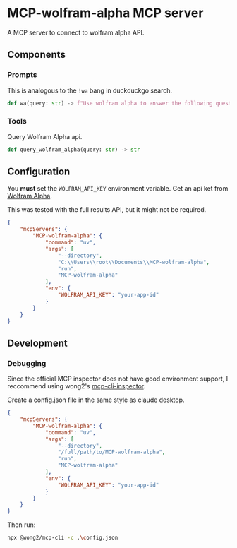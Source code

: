 # MCP-wolfram-alpha MCP server

A MCP server to connect to wolfram alpha API.

## Components

### Prompts

This is analogous to the `!wa` bang in duckduckgo search.

```python
def wa(query: str) -> f"Use wolfram alpha to answer the following question: {query}"
```

### Tools

Query Wolfram Alpha api.

```python
def query_wolfram_alpha(query: str) -> str
```

## Configuration

You **must** set the `WOLFRAM_API_KEY` environment variable. Get an api ket from [Wolfram Alpha](https://products.wolframalpha.com/api).

This was tested with the full results API, but it might not be required.

```json
{
    "mcpServers": {
        "MCP-wolfram-alpha": {
            "command": "uv",
            "args": [
                "--directory",
                "C:\\Users\\root\\Documents\\MCP-wolfram-alpha",
                "run",
                "MCP-wolfram-alpha"
            ],
            "env": {
                "WOLFRAM_API_KEY": "your-app-id"
            }
        }
    }
}
```

## Development

### Debugging

Since the official MCP inspector does not have good environment support, I reccommend using wong2's [mcp-cli-inspector](https://github.com/wong2/mcp-cli).

Create a config.json file in the same style as claude desktop.

```json
{
    "mcpServers": {
        "MCP-wolfram-alpha": {
            "command": "uv",
            "args": [
                "--directory",
                "/full/path/to/MCP-wolfram-alpha",
                "run",
                "MCP-wolfram-alpha"
            ],
            "env": {
                "WOLFRAM_API_KEY": "your-app-id"
            }
        }
    }
}
```

Then run:

```bash
npx @wong2/mcp-cli -c .\config.json
```